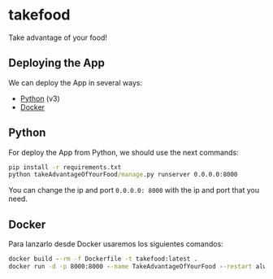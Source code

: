 # takefood
Take advantage of your food!

## Deploying the App

We can deploy the App in several ways:

- [Python](./README.md#python) (v3)
- [Docker](./README.md#docker)

## Python

For deploy the App from Python, we should use the next commands:

```bat
pip install -r requirements.txt
python takeAdvantageOfYourFood/manage.py runserver 0.0.0.0:8000
```

You can change the ip and port `0.0.0.0: 8000` with the ip and port that you need.

## Docker

Para lanzarlo desde Docker usaremos los siguientes comandos:

```bat
docker build --rm -f Dockerfile -t takefood:latest .
docker run -d -p 8000:8000 --name TakeAdvantageOfYourFood --restart always takefood:latest
